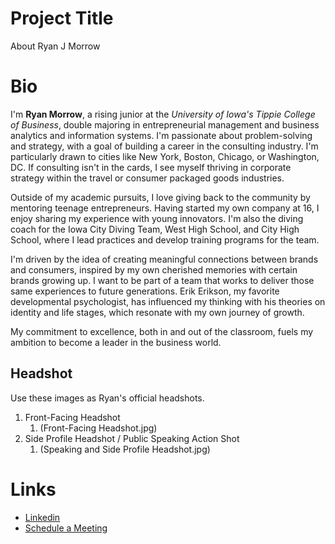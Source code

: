 # Project Title
About Ryan J Morrow

# Bio
I'm **Ryan Morrow**, a rising junior at the *University of Iowa's Tippie College of Business*, double majoring in entrepreneurial management and business analytics and information systems. I'm passionate about problem-solving and strategy, with a goal of building a career in the consulting industry. I'm particularly drawn to cities like New York, Boston, Chicago, or Washington, DC. If consulting isn't in the cards, I see myself thriving in corporate strategy within the travel or consumer packaged goods industries.

Outside of my academic pursuits, I love giving back to the community by mentoring teenage entrepreneurs. Having started my own company at 16, I enjoy sharing my experience with young innovators. I'm also the diving coach for the Iowa City Diving Team, West High School, and City High School, where I lead practices and develop training programs for the team.

I'm driven by the idea of creating meaningful connections between brands and consumers, inspired by my own cherished memories with certain brands growing up. I want to be part of a team that works to deliver those same experiences to future generations. Erik Erikson, my favorite developmental psychologist, has influenced my thinking with his theories on identity and life stages, which resonate with my own journey of growth.

My commitment to excellence, both in and out of the classroom, fuels my ambition to become a leader in the business world.

## Headshot
Use these images as Ryan's official headshots.
1. Front-Facing Headshot
   1. (Front-Facing Headshot.jpg)
2. Side Profile Headshot / Public Speaking Action Shot
   1. (Speaking and Side Profile Headshot.jpg)

# Links
- [Linkedin](HTTP://www.ryanjefferymorrow.com)
- [Schedule a Meeting](HTTP://www.schedule.ryanjefferymorrow.com)
